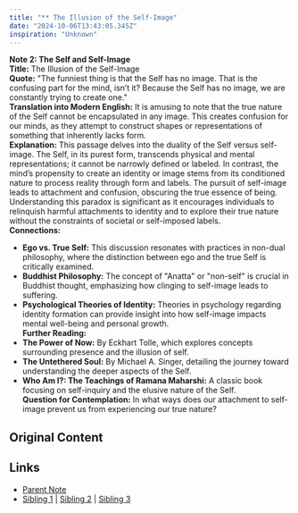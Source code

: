 ```yaml
---
title: "** The Illusion of the Self-Image"
date: "2024-10-06T13:43:05.345Z"
inspiration: "Unknown"
---
```


  
**Note 2: The Self and Self-Image**  
**Title:** The Illusion of the Self-Image  
**Quote:** "The funniest thing is that the Self has no image. That is the confusing part for the mind, isn’t it? Because the Self has no image, we are constantly trying to create one."  
**Translation into Modern English:** It is amusing to note that the true nature of the Self cannot be encapsulated in any image. This creates confusion for our minds, as they attempt to construct shapes or representations of something that inherently lacks form.  
**Explanation:** This passage delves into the duality of the Self versus self-image. The Self, in its purest form, transcends physical and mental representations; it cannot be narrowly defined or labeled. In contrast, the mind’s propensity to create an identity or image stems from its conditioned nature to process reality through form and labels. The pursuit of self-image leads to attachment and confusion, obscuring the true essence of being. Understanding this paradox is significant as it encourages individuals to relinquish harmful attachments to identity and to explore their true nature without the constraints of societal or self-imposed labels.  
**Connections:**  
- **Ego vs. True Self:** This discussion resonates with practices in non-dual philosophy, where the distinction between ego and the true Self is critically examined.  
- **Buddhist Philosophy:** The concept of "Anatta" or "non-self" is crucial in Buddhist thought, emphasizing how clinging to self-image leads to suffering.  
- **Psychological Theories of Identity:** Theories in psychology regarding identity formation can provide insight into how self-image impacts mental well-being and personal growth.  
**Further Reading:**  
- **The Power of Now:** By Eckhart Tolle, which explores concepts surrounding presence and the illusion of self.  
- **The Untethered Soul:** By Michael A. Singer, detailing the journey toward understanding the deeper aspects of the Self.  
- **Who Am I?: The Teachings of Ramana Maharshi:** A classic book focusing on self-inquiry and the elusive nature of the Self.  
**Question for Contemplation:** In what ways does our attachment to self-image prevent us from experiencing our true nature?  


## Original Content



## Links

- [Parent Note](/parent-note.md)
- [Sibling 1](/zettel1.md) | [Sibling 2](/zettel2.md) | [Sibling 3](/zettel3.md)
